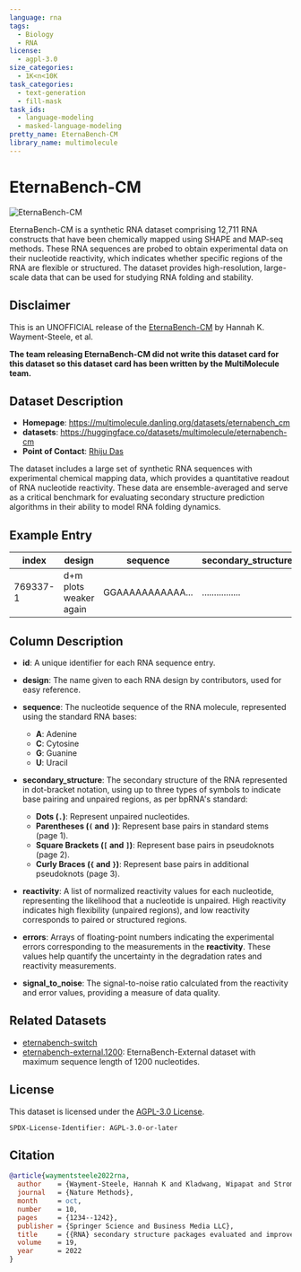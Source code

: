 ```yaml
---
language: rna
tags:
  - Biology
  - RNA
license:
  - agpl-3.0
size_categories:
  - 1K<n<10K
task_categories:
  - text-generation
  - fill-mask
task_ids:
  - language-modeling
  - masked-language-modeling
pretty_name: EternaBench-CM
library_name: multimolecule
---
```


# EternaBench-CM

![EternaBench-CM](https://eternagame.org/sites/default/files/thumb_eternabench_paper.png)

EternaBench-CM is a synthetic RNA dataset comprising 12,711 RNA constructs that have been chemically mapped using SHAPE and MAP-seq methods.
These RNA sequences are probed to obtain experimental data on their nucleotide reactivity, which indicates whether specific regions of the RNA are flexible or structured.
The dataset provides high-resolution, large-scale data that can be used for studying RNA folding and stability.

## Disclaimer

This is an UNOFFICIAL release of the [EternaBench-CM](https://github.com/eternagame/EternaBench) by Hannah K. Wayment-Steele, et al.

**The team releasing EternaBench-CM did not write this dataset card for this dataset so this dataset card has been written by the MultiMolecule team.**

## Dataset Description

- **Homepage**: https://multimolecule.danling.org/datasets/eternabench_cm
- **datasets**: https://huggingface.co/datasets/multimolecule/eternabench-cm
- **Point of Contact**: [Rhiju Das](https://biochemistry.stanford.edu/people/rhiju-das)

The dataset includes a large set of synthetic RNA sequences with experimental chemical mapping data, which provides a quantitative readout of RNA nucleotide reactivity. These data are ensemble-averaged and serve as a critical benchmark for evaluating secondary structure prediction algorithms in their ability to model RNA folding dynamics.

## Example Entry

| index    | design                 | sequence         | secondary_structure | reactivity                 | errors                      | signal_to_noise |
| -------- | ---------------------- | ---------------- | ------------------- | -------------------------- | --------------------------- | --------------- |
| 769337-1 | d+m plots weaker again | GGAAAAAAAAAAA... | ................    | [0.642,1.4853,0.1629, ...] | [0.3181,0.4221,0.1823, ...] | 3.227           |

## Column Description

- **id**:
    A unique identifier for each RNA sequence entry.

- **design**:
    The name given to each RNA design by contributors, used for easy reference.

- **sequence**:
    The nucleotide sequence of the RNA molecule, represented using the standard RNA bases:

    - **A**: Adenine
    - **C**: Cytosine
    - **G**: Guanine
    - **U**: Uracil

- **secondary_structure**:
    The secondary structure of the RNA represented in dot-bracket notation, using up to three types of symbols to indicate base pairing and unpaired regions, as per bpRNA's standard:

    - **Dots (`.`)**: Represent unpaired nucleotides.
    - **Parentheses (`(` and `)`)**: Represent base pairs in standard stems (page 1).
    - **Square Brackets (`[` and `]`)**: Represent base pairs in pseudoknots (page 2).
    - **Curly Braces (`{` and `}`)**: Represent base pairs in additional pseudoknots (page 3).

- **reactivity**:
    A list of normalized reactivity values for each nucleotide, representing the likelihood that a nucleotide is unpaired.
    High reactivity indicates high flexibility (unpaired regions), and low reactivity corresponds to paired or structured regions.

- **errors**:
    Arrays of floating-point numbers indicating the experimental errors corresponding to the measurements in the **reactivity**.
    These values help quantify the uncertainty in the degradation rates and reactivity measurements.

- **signal_to_noise**:
    The signal-to-noise ratio calculated from the reactivity and error values, providing a measure of data quality.

## Related Datasets

- [eternabench-switch](https://huggingface.co/datasets/multimolecule/eternabench-switch)
- [eternabench-external.1200](https://huggingface.co/datasets/multimolecule/eternabench-external.1200): EternaBench-External dataset with maximum sequence length of 1200 nucleotides.

## License

This dataset is licensed under the [AGPL-3.0 License](https://www.gnu.org/licenses/agpl-3.0.html).

```spdx
SPDX-License-Identifier: AGPL-3.0-or-later
```

## Citation

```bibtex
@article{waymentsteele2022rna,
  author    = {Wayment-Steele, Hannah K and Kladwang, Wipapat and Strom, Alexandra I and Lee, Jeehyung and Treuille, Adrien and Becka, Alex and {Eterna Participants} and Das, Rhiju},
  journal   = {Nature Methods},
  month     = oct,
  number    = 10,
  pages     = {1234--1242},
  publisher = {Springer Science and Business Media LLC},
  title     = {{RNA} secondary structure packages evaluated and improved by high-throughput experiments},
  volume    = 19,
  year      = 2022
}
```

